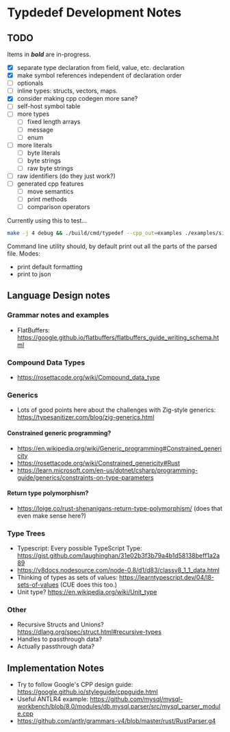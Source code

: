 # Typdedef Development Notes

## TODO

Items in ***bold*** are in-progress.

- [x] separate type declaration from field, value, etc. declaration
- [x] make symbol references independent of declaration order
- [ ] optionals
- [ ] inline types: structs, vectors, maps.
- [x] consider making cpp codegen more sane?
- [ ] self-host symbol table
- [ ] more types
  - [ ] fixed length arrays
  - [ ] message
  - [ ] enum
- [ ] more literals
  - [ ] byte literals
  - [ ] byte strings
  - [ ] raw byte strings
- [ ] raw identifiers (do they just work?)
- [ ] generated cpp features
  - [ ] move semantics
  - [ ] print methods
  - [ ] comparison operators

Currently using this to test...

```sh
make -j 4 debug && ./build/cmd/typedef --cpp_out=examples ./examples/simple_values.td && g++ -O0 -g examples/examples/*.cpp -o out && ./out
```

Command line utility should, by default print out all the parts of the parsed file.
Modes:

- print default formatting
- print to json

## Language Design notes

### Grammar notes and examples

- FlatBuffers: https://google.github.io/flatbuffers/flatbuffers_guide_writing_schema.html

### Compound Data Types

- https://rosettacode.org/wiki/Compound_data_type

### Generics

- Lots of good points here about the challenges with Zig-style generics: https://typesanitizer.com/blog/zig-generics.html

#### Constrained generic programming?

- https://en.wikipedia.org/wiki/Generic_programming#Constrained_genericity
- https://rosettacode.org/wiki/Constrained_genericity#Rust
- https://learn.microsoft.com/en-us/dotnet/csharp/programming-guide/generics/constraints-on-type-parameters

#### Return type polymorphism?

- https://loige.co/rust-shenanigans-return-type-polymorphism/
(does that even make sense here?)

### Type Trees

- Typescript: Every possible TypeScript Type: https://gist.github.com/laughinghan/31e02b3f3b79a4b1d58138beff1a2a89
- https://v8docs.nodesource.com/node-0.8/d1/d83/classv8_1_1_data.html
- Thinking of types as sets of values: https://learntypescript.dev/04/l8-sets-of-values
(CUE does this too.)
- Unit type? https://en.wikipedia.org/wiki/Unit_type

### Other

- Recursive Structs and Unions? https://dlang.org/spec/struct.html#recursive-types
- Handles to passthrough data?
- Actually passthrough data?

## Implementation Notes

- Try to follow Google's CPP design guide: https://google.github.io/styleguide/cppguide.html
- Useful ANTLR4 example: https://github.com/mysql/mysql-workbench/blob/8.0/modules/db.mysql.parser/src/mysql_parser_module.cpp
- https://github.com/antlr/grammars-v4/blob/master/rust/RustParser.g4
